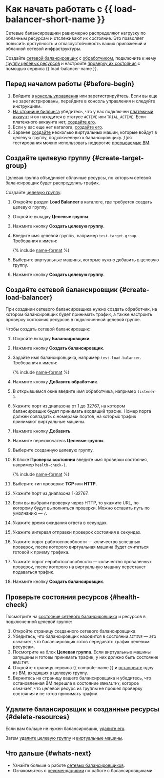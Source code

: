 # Как начать работать с {{ load-balancer-short-name }}

Сетевые балансировщики равномерно распределяют нагрузку по облачным ресурсам и отслеживают их состояние. Это позволяет повысить доступность и отказоустойчивость ваших приложений и облачной сетевой инфраструктуры. 

Создайте [сетевой балансировщик](concepts/index.md) с [обработчиком](concepts/listener.md), подключите к нему [группу целевых ресурсов](concepts/target-resources) и настройте [проверку их состояния](concepts/health-check.md) с помощью сервиса {{ load-balancer-name }}.

## Перед началом работы {#before-begin}

1. Войдите в [консоль управления](https://console.cloud.yandex.ru) или зарегистрируйтесь. Если вы еще не зарегистрированы, перейдите в консоль управления и следуйте инструкциям.
1. [На странице биллинга](https://console.cloud.yandex.ru/billing) убедитесь, что у вас подключен [платежный аккаунт](../billing/concepts/billing-account.md) и он находится в статусе `ACTIVE` или `TRIAL_ACTIVE`. Если платежного аккаунта нет, [создайте его](../billing/quickstart/index.md#create_billing_account).
1. Если у вас еще нет каталога, [создайте его](../resource-manager/operations/folder/create.md).
1. Заранее [создайте](../compute/quickstart/quick-create-linux.md) несколько виртуальных машин, которые войдут в целевую группу, подключенную к балансировщику. Для тестирования можно использовать недорогие [прерываемые ВМ](../compute/concepts/preemptible-vm.md).

## Создайте целевую группу {#create-target-group}

Целевая группа объединяет облачные ресурсы, по которым сетевой балансировщик будет распределять трафик. 

Создайте [целевую группу](concepts/target-resources.md):

1. Откройте раздел **Load Balancer** в каталоге, где требуется создать целевую группу.
1. Откройте вкладку **Целевые группы**.
1. Нажмите кнопку **Создать целевую группу**.
1. Введите имя целевой группы, например `test-target-group`. Требования к имени:

    {% include [name-format](../_includes/name-format.md) %}

1. Выберите виртуальные машины, которые нужно добавить в целевую группу.
1. Нажмите кнопку **Создать целевую группу**.

## Создайте сетевой балансировщик {#create-load-balancer}

При создании сетевого балансировщика нужно создать обработчик, на котором балансировщик будет принимать трафик, а также настроить проверку состояния ресурсов в подключенной целевой группе.

Чтобы создать сетевой балансировщик:

1. Откройте вкладку **Балансировщики**.
1. Нажмите кнопку **Создать балансировщик**.
1. Задайте имя балансировщика, например `test-load-balancer`. Требования к имени:

    {% include [name-format](../_includes/name-format.md) %}

1. Нажмите кнопку **Добавить обработчик**.
  1. В открывшемся окне введите имя обработчика, например `listener-1`. 
  1. Укажите порт из диапазона от 1 до 32767, на котором балансировщик будет принимать входящий трафик. Номер порта должен совпадать с номерами портов, на которых трафик принимают виртуальные машины.
  1. Нажмите кнопку **Добавить**.
1. Нажмите переключатель **Целевые группы**.
  1. Выберите созданную целевую группу.
  1. В блоке **Проверка состояния** введите имя проверки состояния, например `health-check-1`.

      {% include [name-format](../_includes/name-format.md) %}

  1. Выберите тип проверки: **TCP** или **HTTP**.
  1. Укажите порт из диапазона 1-32767.
  1. Если вы выбрали проверку через HTTP, то укажите URL, по которому будут выполняться проверки. Можно оставить путь по умолчанию — `/`.
  1. Укажите время ожидания ответа в секундах.
  1. Укажите интервал отправки проверок состояния в секундах.
  1. Укажите порог работоспособности — количество успешных проверок, после которого виртуальная машина будет считаться готовой к приему трафика.
  1. Укажите порог неработоспособности — количество проваленных проверок, после которого на виртуальную машину перестанет подаваться трафик.
  1. Нажмите кнопку **Создать балансировщик**.

## Проверьте состояния ресурсов {#health-check}

Посмотрите на [состояние сетевого балансировщика](concepts/index.md#lb-statuses) и ресурсов в подключенной целевой группе:

1. Откройте страницу созданного сетевого балансировщика.
1. Убедитесь, что балансировщик находится в состоянии `ACTIVE` — это означает, что балансировщик готов передавать трафик целевым ресурсам.
1. Посмотрите на блок **Целевая группа**. Если виртуальные машины запущены и готовы принимать трафик, у них должно быть состояние `HEALTHY`.
1. Откройте страницу сервиса {{ compute-name }} и [остановите](../compute/operations/vm-control/vm-stop-and-start.md#stop) одну из ВМ, входящих в целевую группу.
1. Вернитесь на страницу вашего балансировщика и убедитесь, что остановленная ВМ перешла в состояние `UNHEALTHY`, которое означает, что целевой ресурс из группы не прошел проверку состояния и не готов принимать трафик.

## Удалите балансировщик и созданные ресурсы {#delete-resources}

Если вам больше не нужен балансировщик, [удалите его](operations/load-balancer-delete.md).

Затем [удалите целевую группу](operations/target-group-delete.md) и [виртуальные машины](../compute/operations/vm-control/vm-delete.md).

## Что дальше {#whats-next}

* Узнайте больше о работе [сетевых балансировщиков](concepts/index.md).
* Ознакомьтесь с [рекомендациями](best-practices.md) по работе с балансировщиками.
